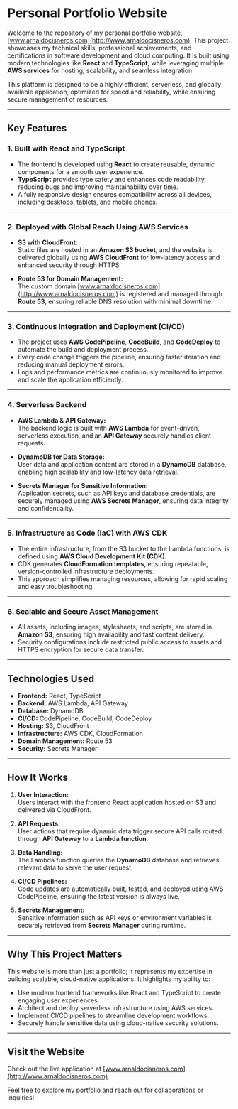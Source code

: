 # Personal Portfolio Website

Welcome to the repository of my personal portfolio website, [www.arnaldocisneros.com](http://www.arnaldocisneros.com). This project showcases my technical skills, professional achievements, and certifications in software development and cloud computing. It is built using modern technologies like **React** and **TypeScript**, while leveraging multiple **AWS services** for hosting, scalability, and seamless integration.

This platform is designed to be a highly efficient, serverless, and globally available application, optimized for speed and reliability, while ensuring secure management of resources.

---

## **Key Features**

### **1. Built with React and TypeScript**
- The frontend is developed using **React** to create reusable, dynamic components for a smooth user experience. 
- **TypeScript** provides type safety and enhances code readability, reducing bugs and improving maintainability over time.
- A fully responsive design ensures compatibility across all devices, including desktops, tablets, and mobile phones.

---

### **2. Deployed with Global Reach Using AWS Services**
- **S3 with CloudFront:**  
  Static files are hosted in an **Amazon S3 bucket**, and the website is delivered globally using **AWS CloudFront** for low-latency access and enhanced security through HTTPS.  

- **Route 53 for Domain Management:**  
  The custom domain [www.arnaldocisneros.com](http://www.arnaldocisneros.com) is registered and managed through **Route 53**, ensuring reliable DNS resolution with minimal downtime.

---

### **3. Continuous Integration and Deployment (CI/CD)**
- The project uses **AWS CodePipeline**, **CodeBuild**, and **CodeDeploy** to automate the build and deployment process.
- Every code change triggers the pipeline, ensuring faster iteration and reducing manual deployment errors.
- Logs and performance metrics are continuously monitored to improve and scale the application efficiently.

---

### **4. Serverless Backend**
- **AWS Lambda & API Gateway:**  
  The backend logic is built with **AWS Lambda** for event-driven, serverless execution, and an **API Gateway** securely handles client requests.
  
- **DynamoDB for Data Storage:**  
  User data and application content are stored in a **DynamoDB** database, enabling high scalability and low-latency data retrieval.

- **Secrets Manager for Sensitive Information:**  
  Application secrets, such as API keys and database credentials, are securely managed using **AWS Secrets Manager**, ensuring data integrity and confidentiality.

---

### **5. Infrastructure as Code (IaC) with AWS CDK**
- The entire infrastructure, from the S3 bucket to the Lambda functions, is defined using **AWS Cloud Development Kit (CDK)**.  
- CDK generates **CloudFormation templates**, ensuring repeatable, version-controlled infrastructure deployments.
- This approach simplifies managing resources, allowing for rapid scaling and easy troubleshooting.

---

### **6. Scalable and Secure Asset Management**
- All assets, including images, stylesheets, and scripts, are stored in **Amazon S3**, ensuring high availability and fast content delivery.
- Security configurations include restricted public access to assets and HTTPS encryption for secure data transfer.

---

## **Technologies Used**
- **Frontend:** React, TypeScript  
- **Backend:** AWS Lambda, API Gateway  
- **Database:** DynamoDB  
- **CI/CD:** CodePipeline, CodeBuild, CodeDeploy  
- **Hosting:** S3, CloudFront  
- **Infrastructure:** AWS CDK, CloudFormation  
- **Domain Management:** Route 53  
- **Security:** Secrets Manager  

---

## **How It Works**
1. **User Interaction:**  
   Users interact with the frontend React application hosted on S3 and delivered via CloudFront.  

2. **API Requests:**  
   User actions that require dynamic data trigger secure API calls routed through **API Gateway** to a **Lambda function**.  

3. **Data Handling:**  
   The Lambda function queries the **DynamoDB** database and retrieves relevant data to serve the user request.  

4. **CI/CD Pipelines:**  
   Code updates are automatically built, tested, and deployed using AWS CodePipeline, ensuring the latest version is always live.

5. **Secrets Management:**  
   Sensitive information such as API keys or environment variables is securely retrieved from **Secrets Manager** during runtime.  

---

## **Why This Project Matters**
This website is more than just a portfolio; it represents my expertise in building scalable, cloud-native applications. It highlights my ability to:
- Use modern frontend frameworks like React and TypeScript to create engaging user experiences.
- Architect and deploy serverless infrastructure using AWS services.
- Implement CI/CD pipelines to streamline development workflows.
- Securely handle sensitive data using cloud-native security solutions.

---

## **Visit the Website**
Check out the live application at [www.arnaldocisneros.com](http://www.arnaldocisneros.com).  

Feel free to explore my portfolio and reach out for collaborations or inquiries!
